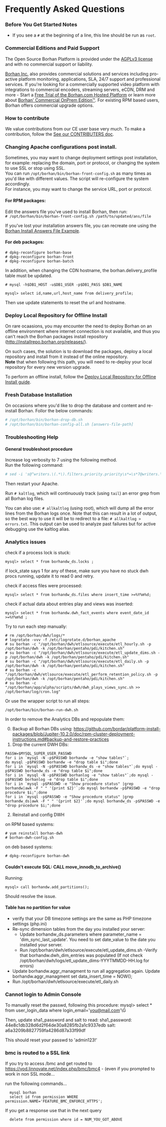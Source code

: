 # Frequently Asked Questions

### Before You Get Started Notes
* If you see a `#` at the beginning of a line, this line should be run as `root`.

### Commercial Editions and Paid Support

The Open Source Borhan Platform is provided under the [AGPLv3 license](http://www.gnu.org/licenses/agpl-3.0.html) and with no commercial support or liability.  

[Borhan Inc.](http://corp.borhan.com) also provides commercial solutions and services including pro-active platform monitoring, applications, SLA, 24/7 support and professional services. If you're looking for a commercially supported video platform  with integrations to commercial encoders, streaming servers, eCDN, DRM and more - Start a [Free Trial of the Borhan.com Hosted Platform](http://corp.borhan.com/free-trial) or learn more about [Borhan' Commercial OnPrem Edition™](http://corp.borhan.com/Deployment-Options/Borhan-On-Prem-Edition). For existing RPM based users, Borhan offers commercial upgrade options.

### How to contribute
We value contributions from our CE user base very much. To make a contribution, follow the [See our CONTRIBUTERS doc](https://github.com/bordar/platform-install-packages/blob/IX-9.19.0/doc/CONTRIBUTERS.md).


### Changing Apache configurations post install.

Sometimes, you may want to change deployment settings post installation, for example: replacing the domain, port or protocol, or changing the system to use SSL or stop using SSL.   
You can run `/opt/borhan/bin/borhan-front-config.sh` as many times as you'd like with different values. The script will re-configure the system accordingly.   
For instance, you may want to change the service URL, port or protocol.

#### For RPM packages:
Edit the answers file you've used to install Borhan, then run:   
`# /opt/borhan/bin/borhan-front-config.sh /path/to/updated/ans/file`

If you've lost your installation answers file, you can recreate one using the [Borhan Install Answers File Example](https://github.com/bordar/platform-install-packages/blob/master/doc/borhan.template.ans).

#### For deb packages:
```
# dpkg-reconfigure borhan-base
# dpkg-reconfigure borhan-front
# dpkg-reconfigure borhan-batch
```

In addition, when changing the CDN hostname, the borhan.delivery_profile table must be updated.
```
# mysql -h$DB1_HOST -u$DB1_USER -p$DB1_PASS $DB1_NAME

mysql> select id,name,url,host_name from delivery_profile;
```
Then use update statements to reset the url and hostname.


### Deploy Local Repository for Offline Install

On rare ocaasions, you may encounter the need to deploy Borhan on an offline environment where internet connection is not available, and thus you can't reach the Borhan packages install repository (http://installrepo.borhan.org/releases/).

On such cases, the solution is to download the packages, deploy a local repository and install from it instead of the online repository.   
**Note** that when following this path, you will need to re-deploy your local repository for every new version upgrade.

To perform an offline install, follow the [Deploy Local Repository for Offline Install guide](https://github.com/bordar/platform-install-packages/blob/master/doc/deploy-local-rpm-repo-offline-install.md).

### Fresh Database Installation

On occasions where you'd like to drop the database and content and re-install Borhan. Follor the below commands:    
```bash
# /opt/borhan/bin/borhan-drop-db.sh
# /opt/borhan/bin/borhan-config-all.sh [answers-file-path]
```

### Troubleshooting Help


#### General troubleshoot procedure

Increase log verbosity to 7 using the following method.        
Run the following command:    
```bash
# sed -i 's@^writers.\(.*\).filters.priority.priority\s*=\s*7@writers.\1.filters.priority.priority=4@g' /opt/borhan/app/configurations/logger.ini
```
Then restart your Apache.    

Run `# kaltlog`, which will continuously track (using `tail`) an error grep from all Borhan log files.

You can also use: `# allkaltlog` (using root), which will dump all the error lines from the Borhan logs once. Note that this can result in a lot of output, so the best way to use it will be to redirect to a file: `# allkaltlog > errors.txt`.
This output can be used to analyze past failures but for active debugging use the kaltlog alias.   

### Analytics issues
check if a process lock is stuck:
```
mysql> select * from borhandw_ds.locks ;
```
if lock_state says 1 for any of these, make sure you have no stuck dwh procs running, update it to read 0 and retry.

check if access files were processed:
```
mysql> select * from borhandw_ds.files where insert_time >=%Y%m%d;
```
check if actual data about entries play and views was inserted:
```
mysql> select * from borhandw.dwh_fact_events where event_date_id >=%Y%m%d ;
```

Try to run each step manually:
```
# rm /opt/borhan/dwh/logs/*
# logrotate -vvv -f /etc/logrotate.d/borhan_apache
# su borhan -c "/opt/borhan/dwh/etlsource/execute/etl_hourly.sh -p /opt/borhan/dwh -k /opt/borhan/pentaho/pdi/kitchen.sh"
# su borhan -c "/opt/borhan/dwh/etlsource/execute/etl_update_dims.sh -p /opt/borhan/dwh -k /opt/borhan/pentaho/pdi/kitchen.sh"
# su borhan -c "/opt/borhan/dwh/etlsource/execute/etl_daily.sh -p /opt/borhan/dwh -k /opt/borhan/pentaho/pdi/kitchen.sh"
# su borhan -c "/opt/borhan/dwh/etlsource/execute/etl_perform_retention_policy.sh -p /opt/borhan/dwh -k /opt/borhan/pentaho/pdi/kitchen.sh"
# su borhan -c "/opt/borhan/app/alpha/scripts/dwh/dwh_plays_views_sync.sh >> /opt/borhan/log/cron.log"
```

Or use the wrapper script to run all steps:
```
/opt/borhan/bin/borhan-run-dwh.sh
```

In order to remove the Analytics DBs and repopulate them:

0. Backup all Borhan DBs using: https://github.com/bordar/platform-install-packages/blob/Jupiter-10.2.0/doc/rpm-cluster-deployment-instructions.md#backup-and-restore-practices 
1. Drop the current DWH DBs: 
```
PASSW=$MYSQL_SUPER_USER_PASSWD 
for i in `mysql -N -p$PASSWD borhandw -e "show tables"`;
do mysql -p$PASSWD borhandw -e "drop table $i";done 
for i in `mysql -N -p$PASSWD borhandw_ds -e "show tables"`;do mysql -p$PASSWD borhandw_ds -e "drop table $i";done 
for i in `mysql -N -p$PASSWD borhanlog -e "show tables"`;do mysql -p$PASSWD borhanlog -e "drop table $i";done 
for i in `mysql -p$PASSWD -e "Show procedure status" |grep borhandw|awk -F " " '{print $2}'`;do mysql borhandw -p$PASSWD -e "drop procedure $i;";done 
for i in `mysql -p$PASSWD -e "Show procedure status" |grep borhandw_ds|awk -F " " '{print $2}'`;do mysql borhandw_ds -p$PASSWD -e "drop procedure $i;";done 
```

2. Reinstall and config DWH

on RPM based systems:
```
# yum reinstall borhan-dwh 
# borhan-dwh-config.sh
```

on deb based systems:
```
# dpkg-reconfigure borhan-dwh
``` 

#### Couldn't execute SQL: CALL move_innodb_to_archive()
Running:
```
mysql> call borhandw.add_partitions();
```
Should resolve the issue.

#### Table has no partition for value

- verify that your DB timezone settings are the same as PHP timezone settings (php.ini)
- Re-sync dimension tables from the day you installed your server:
    - Update borhandw_ds.parameters where parameter_name = 'dim_sync_last_update'. You need to set date_value to the date you installed your server.
    - Run /opt/borhan/dwh/etlsource/execute/etl_update_dims.sh
    -Verify that borhandw.dwh_dim_entries was populated (If not check /opt/borhan/dwh/logs/etl_update_dims-YYYTMMDD-HH.log for errors)
- Update borhandw.aggr_managment to run all aggregation again. Update borhandw.aggr_managment set data_insert_time = NOW();
- Run /opt/borhan/dwh/etlsource/execute/etl_daily.sh


### Cannot login to Admin Console
To manually reset the passwd, following this procedure:
mysql> select * from user_login_data where login_email='you@mail.com'\G

Then, update sha1_password and salt to read:
      sha1_password: 44e8c1db328d6d2f64de30a8285fb2a1c9337edb
               salt: a6a3209b8827759fa4286d87a33f99df

This should reset your passwd to 'admin123!'

### bmc is routed to a SSL link
If you try to access /bmc and get routed to https://vod.linnovate.net/index.php/bmc/bmc4 -
(even if you prompted to work in non SSL mode...

run the following commands...
```
  mysql borhan
  select id from permission WHERE permission.NAME='FEATURE_BMC_ENFORCE_HTTPS';
```
If you get a response use that in the next query
```
  delete from permission where id = NUM_YOU_GOT_ABOVE
```
